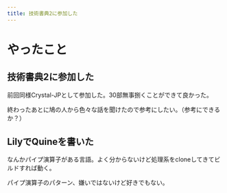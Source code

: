 ```yaml
---
title: 技術書典2に参加した
---
```


# やったこと

## 技術書典2に参加した

前回同様Crystal-JPとして参加した。30部無事捌くことができて良かった。

終わったあとに鳩の人から色々な話を聞けたので参考にしたい。（参考にできるか？）

## LilyでQuineを書いた

なんかパイプ演算子がある言語。よく分からないけど処理系をcloneしてきてビルドすれば動く。

パイプ演算子のパターン、嫌いではないけど好きでもない。
